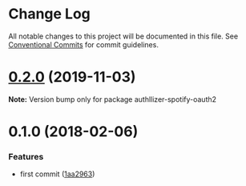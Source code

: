 # Change Log

All notable changes to this project will be documented in this file.
See [Conventional Commits](https://conventionalcommits.org) for commit guidelines.

# [0.2.0](https://github.com/yisraelx/authllizer/compare/v0.1.0...v0.2.0) (2019-11-03)

**Note:** Version bump only for package authllizer-spotify-oauth2





<a name="0.1.0"></a>
# 0.1.0 (2018-02-06)


### Features

* first commit ([1aa2963](https://github.com/yisraelx/authllizer/commit/1aa2963))
